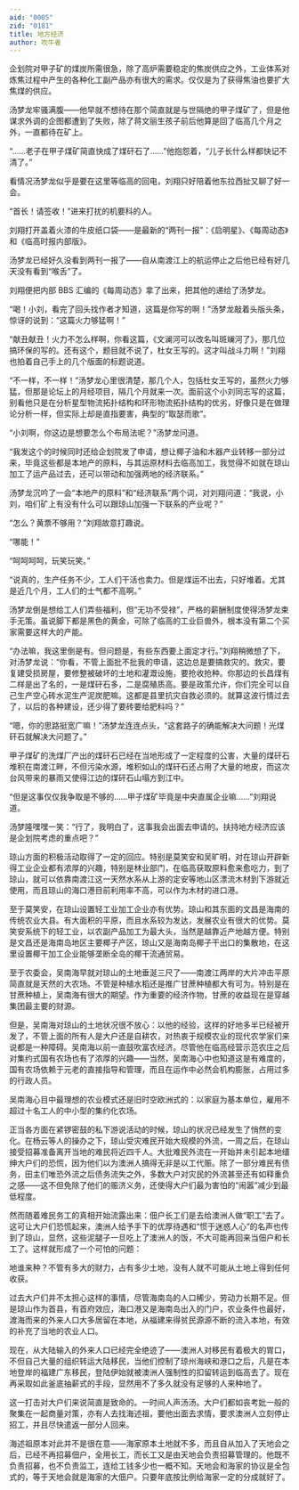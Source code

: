```yaml
---
aid: "0005"
zid: "0181"
title: 地方经济
author: 吹牛者
---
```


企划院对甲子矿的煤炭所需很急，除了高炉需要稳定的焦炭供应之外，工业体系对炼焦过程中产生的各种化工副产品亦有很大的需求。仅仅是为了获得焦油也要扩大焦煤的供应。

汤梦龙牢骚满腹——他早就不想待在那个简直就是与世隔绝的甲子煤矿了，但是他谋求外调的企图都遭到了失败，除了蒋文丽生孩子前后他算是回了临高几个月之外，一直都待在矿上。

“……老子在甲子煤矿简直快成了煤矸石了……”他抱怨着，“儿子长什么样都快记不清了。”

看情况汤梦龙似乎是要在这里等临高的回电，刘翔只好陪着他东拉西扯又聊了好一会。

“首长！请签收！”进来打扰的机要科的人。

刘翔打开盖着火漆的牛皮纸口袋——是最新的“两刊一报”：《启明星》、《每周动态》和《临高时报内部版》。

汤梦龙已经好久没看到两刊一报了——自从南渡江上的航运停止之后他已经有好几天没有看到“喉舌”了。

刘翔便把内部 BBS 汇编的《每周动态》拿了出来，把其他的递给了汤梦龙。

“喝！小刘，看完了回头找作者才知道，这篇是你写的啊！”汤梦龙敲着头版头条，惊讶的说到：“这篇火力够猛啊！”

“献丑献丑！火力不怎么样啊，你看这篇，《文澜河可以改名叫斑斓河了》，那几位搞环保的写的。还有这个，题目就不说了，杜女王写的。这才叫战斗力啊！”刘翔也拍着自己手上的几个版面的标题说道。

“不一样，不一样！”汤梦龙心里很清楚，那几个人，包括杜女王写的，虽然火力够猛，但那是论坛上的月经项目，隔几个月就来一次。面前这个小刘同志写的这篇，别看他只是在分析星型物流拓扑结构和环形物流拓扑结构的优劣，好像只是在做理论分析一样，但实际上却是直指要害，典型的“取瑟而歌”。

“小刘啊，你这边是想要怎么个布局法呢？”汤梦龙问道。

“我发这个的时候同时还给企划院发了申请，想让椰子油和木器产业转移一部分过来，毕竟这些都是本地产的原料，与其运原材料去临高加工，我觉得不如就在琼山加工了运产品过去，还可以带动和加强两地的经济联系。”

汤梦龙沉吟了一会“本地产的原料”和“经济联系”两个词，对刘翔问道：“我说，小刘，咱们矿上有没有什么可以跟琼山加强一下联系的产业呢？”

“怎么？黄票不够用？”刘翔故意打趣说。

“哪能！”

“呵呵呵呵，玩笑玩笑。”

“说真的，生产任务不少，工人们干活也卖力。但是煤运不出去，只好堆着。尤其是近几个月，工人们的士气都不高啊。”

汤梦龙倒是想给工人们弄些福利，但“无功不受禄”，严格的薪酬制度使得汤梦龙束手无策。虽说脚下都是黑色的黄金，可除了临高的工业巨兽外，根本没有第二个买家需要这样大的产能。

“办法嘛，我这里倒是有。但问题是，有些东西要上面定才行。”刘翔稍微想了下，对汤梦龙说：“你看，不管上面批不批我的申请，这边总是要搞救灾的。救灾，要复建受损房屋，要修整被破坏的土地和灌溉设施，要抢收抢种。你那边的长昌煤有二样是出了名的，一是煤矸石多，二是腐殖质高。要是政策允许，你们完全可以自己生产空心砖水泥生产泥炭肥嘛。这都是县里抗灾自救必须的。就算这波行情过去了，以后的各种建设，还少得了要砖要给肥料吗？”

“嗯，你的思路挺宽广嘛！”汤梦龙连连点头，“这套路子的确能解决大问题！光煤矸石就解决大问题了。”

甲子煤矿的洗煤厂产出的煤矸石已经在当地形成了一定程度的公害，大量的煤矸石堆积在南渡江畔，不但污染水源，堆积如山的煤矸石还占用了大量的地皮，而这次台风带来的暴雨又使得江边的煤矸石山塌方到江中。

“但是这事仅仅我争取是不够的……甲子煤矿毕竟是中央直属企业嘛……”刘翔说道。

汤梦隆嘿嘿一笑：“行了，我明白了，这事我会出面去申请的。扶持地方经济应该是企划院考虑的重点吧？”

琼山方面的积极活动取得了一定的回应。特别是莫笑安和吴旷明，对在琼山开辟新得工业企业都有浓厚的兴趣，特别是林业部门，在临高获取原料愈来愈吃力，到了琼山，就可以依靠南渡江这一天然水系从上游的定安等地山区漂流木材到下游就近使用，而且琼山的海口港目前利用率不高，可以作为木材的进口港。

至于莫笑安，在琼山设置轻工业加工企业亦有优势。琼山和其东面的文昌是海南的传统农业大县。有大面积的平原，而且水系较为发达，发展农业有很大的优势。莫笑安系统下的轻工业，以农副产品加工为最大头，当然是越靠近产地越方便。特别是文昌还是海南岛地区主要椰子产区，琼山又是海南岛椰子干出口的集散地，在这里设置椰干加工企业能够垄断全岛的椰干流通贸易。

至于农委会，吴南海早就对琼山的土地垂涎三尺了——南渡江两岸的大片冲击平原简直就是天然的大农场。不管是种植水稻还是推广甘蔗种植都大有可为。特别是在甘蔗种植上，吴南海有很大的期望。作为重要的经济作物，甘蔗的收益现在是穿越集团最主要的财源。

但是，吴南海对琼山的土地状况很不放心：以他的经验，这样的好地多半已经被开发了，不管上面的所有人是大户还是自耕农，对热衷于规模农业的现代农学家们来说都是一种障碍。吴南海以前一直鼓吹富农经济。尽管他在临高经营示范农庄之后对集约式国有农场也有了浓厚的兴趣——当然，吴南海心中也知道这是有难度的，国有农场依赖于元老的直接指导和管理，而且在运作中必然会机构膨胀，占用过多的行政人员。

吴南海心目中最理想的农业模式还是旧时空欧洲式的：以家庭为基本单位，雇用不超过十名工人的中小型的集约化农场。

正当各方面在紧锣密鼓的私下游说活动的时候，琼山的状况已经发生了悄然的变化。在杨云等人的操办之下，琼山受灾难民开始大规模的外流，一周之后，在琼山接受招募准备离开当地的难民将近四千人。大批难民外流在一开始并未引起本地缙绅大户们的恐慌，因为他们以为澳洲人搞得无非是以工代赈。除了一部分难民有债务，田主们唯恐外流之后债务流失之外，多数大户对灾民的外流甚至还有如释重负之感——这不但免除了他们的赈济义务，还使得大户们最为害怕的“闹嚣”减少到最低程度。

然而随着难民务工的真相开始流露出来：佃户长工们是去给澳洲人做“职工”去了。这可让大户们恐慌起来，澳洲人给予手下的优厚待遇和“惯于迷惑人心”的名声也传到了琼山，显然，这些泥腿子一旦吃上了澳洲人的饭，不大可能再回来当佃户和长工了。这样就形成了一个可怕的问题：

地谁来种？不管有多大的财力，占有多少土地，没有人就不可能从土地上得到任何收获。

过去大户们并不太担心这样的事情，尽管海南岛的人口稀少，劳动力长期不足。但是琼山作为首县，有首府效应，海口港又是海南岛出入的门户，农业条件也最好，渡海而来的外来人口大多居留在本地，从福建来得贫民源源不断的流入本地，有效的补充了当地的农业人口。

现在，从大陆输入的外来人口已经完全绝迹了——澳洲人对移民有着极大的胃口，不但自己大量的组织转运大陆移民，当他们控制了琼州海峡和港口之后，凡是在本地登岸的福建广东移民，登陆伊始就被澳洲人强制性的扣留转运到临高去了。现在再采取如此釜底抽薪式的手段，显然用不了多久就没有足够的人来种地了。

这一打击对大户们来说简直是致命的。一时间人声汤汤。大户们都如丧考妣一般的聚集在一起商量对策，亦有人去找海述祖，要他出面去求情，要求澳洲人立刻停止招工，并且尽快遣返一部分人回来。

海述祖原本对此并不是很在意——海家原本土地就不多，而且自从加入了天地会之后，已经不再招募佃户，全用长工，而长工又是由天地会负责招募管理的。他既不负责招募，也不负责监工，连给工钱多少也一概不知。天地会和海家的协议是全包式的，等于天地会就是海家的大佃户。只要年底按比例给海家一定的分成就好了。
